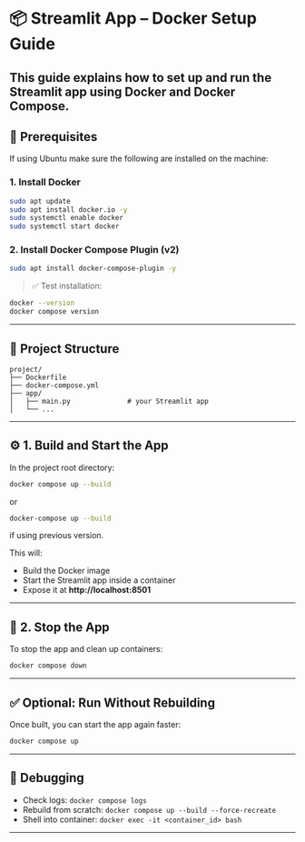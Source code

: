 # 📦 Streamlit App – Docker Setup Guide

This guide explains how to set up and run the Streamlit app using Docker and Docker Compose.
---

## 🚀 Prerequisites

If using Ubuntu make sure the following are installed on the machine:

### 1. Install Docker
```bash
sudo apt update
sudo apt install docker.io -y
sudo systemctl enable docker
sudo systemctl start docker
```

### 2. Install Docker Compose Plugin (v2)
```bash
sudo apt install docker-compose-plugin -y
```

> ✅ Test installation:
```bash
docker --version
docker compose version
```

---

## 📁 Project Structure

```
project/
├── Dockerfile
├── docker-compose.yml
├── app/
│   ├── main.py              # your Streamlit app
│   └── ...
```

---

## ⚙️ 1. Build and Start the App

In the project root directory:

```bash
docker compose up --build 
```
or 
```bash
docker-compose up --build
```
if using previous version.

This will:
- Build the Docker image
- Start the Streamlit app inside a container
- Expose it at **http://localhost:8501**

---

## 🛑 2. Stop the App

To stop the app and clean up containers:

```bash
docker compose down
```

---

## ✅ Optional: Run Without Rebuilding

Once built, you can start the app again faster:

```bash
docker compose up
```

---

## 🧪 Debugging

- Check logs: `docker compose logs`
- Rebuild from scratch: `docker compose up --build --force-recreate`
- Shell into container: `docker exec -it <container_id> bash`

---